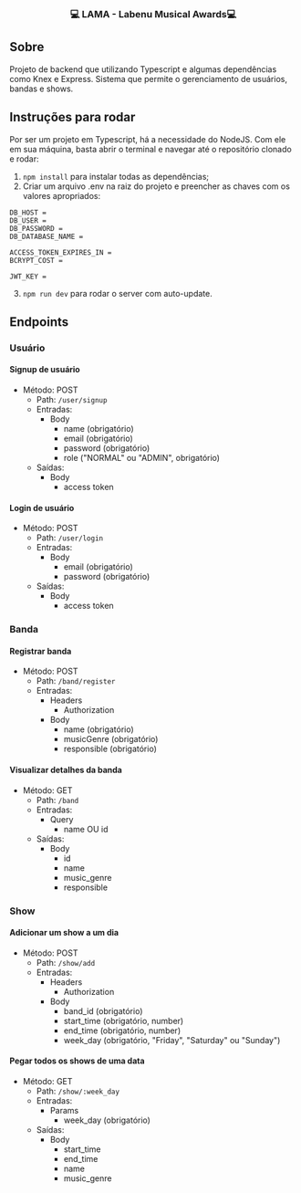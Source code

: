 ### <p align="center">💻 LAMA - Labenu Musical Awards💻</p>

## Sobre
Projeto de backend que utilizando Typescript e algumas dependências como Knex e Express. Sistema que permite o gerenciamento de usuários, bandas e shows.

## Instruções para rodar
Por ser um projeto em Typescript, há a necessidade do NodeJS. Com ele em sua máquina, basta abrir o terminal e navegar até o repositório clonado e rodar:

1. `npm install` para instalar todas as dependências;
2. Criar um arquivo .env na raiz do projeto e preencher as chaves com os valores apropriados:
```
DB_HOST =
DB_USER = 
DB_PASSWORD = 
DB_DATABASE_NAME = 

ACCESS_TOKEN_EXPIRES_IN = 
BCRYPT_COST = 

JWT_KEY = 
```

3. `npm run dev` para rodar o server com auto-update.

## Endpoints

### Usuário
#### Signup de usuário
* Método: POST
    * Path: `/user/signup`
    * Entradas:
        * Body 
            * name (obrigatório)
            * email (obrigatório)
            * password (obrigatório)
            * role ("NORMAL" ou "ADMIN", obrigatório)
    * Saídas:
        * Body
            * access token
            
#### Login de usuário
* Método: POST
    * Path: `/user/login`
    * Entradas:
        * Body 
            * email (obrigatório)
            * password (obrigatório)
    * Saídas:
        * Body
            * access token
            
### Banda            
#### Registrar banda
* Método: POST
    * Path: `/band/register`
    * Entradas:
       * Headers 
            * Authorization
        * Body 
            * name (obrigatório)
            * musicGenre (obrigatório)
            * responsible (obrigatório)

#### Visualizar detalhes da banda
* Método: GET
    * Path: `/band`
    * Entradas:
        * Query 
            * name OU id
    * Saídas:
        * Body
            * id
            * name
            * music_genre
            * responsible

### Show            
#### Adicionar um show a um dia
* Método: POST
    * Path: `/show/add`
    * Entradas:
       * Headers 
            * Authorization
        * Body 
            * band_id (obrigatório)
            * start_time (obrigatório, number)
            * end_time (obrigatório, number)
            * week_day (obrigatório, "Friday", "Saturday" ou "Sunday")

#### Pegar todos os shows de uma data
* Método: GET
    * Path: `/show/:week_day`
    * Entradas:
        * Params 
            * week_day (obrigatório)
    * Saídas:
        * Body
             * start_time
             * end_time
             * name
             * music_genre

         

